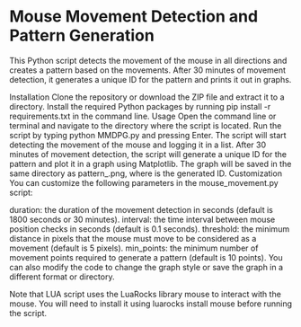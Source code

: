 # Mouse Movement Detection and Pattern Generation
This Python script detects the movement of the mouse in all directions and creates a pattern based on the movements. After 30 minutes of movement detection, it generates a unique ID for the pattern and prints it out in graphs.

Installation
Clone the repository or download the ZIP file and extract it to a directory.
Install the required Python packages by running pip install -r requirements.txt in the command line.
Usage
Open the command line or terminal and navigate to the directory where the script is located.
Run the script by typing python MMDPG.py and pressing Enter.
The script will start detecting the movement of the mouse and logging it in a list.
After 30 minutes of movement detection, the script will generate a unique ID for the pattern and plot it in a graph using Matplotlib.
The graph will be saved in the same directory as pattern_<ID>.png, where <ID> is the generated ID.
Customization
You can customize the following parameters in the mouse_movement.py script:

duration: the duration of the movement detection in seconds (default is 1800 seconds or 30 minutes).
interval: the time interval between mouse position checks in seconds (default is 0.1 seconds).
threshold: the minimum distance in pixels that the mouse must move to be considered as a movement (default is 5 pixels).
min_points: the minimum number of movement points required to generate a pattern (default is 10 points).
You can also modify the code to change the graph style or save the graph in a different format or directory.

Note that LUA script uses the LuaRocks library mouse to interact with the mouse. You will need to install it using luarocks install mouse before running the script.
